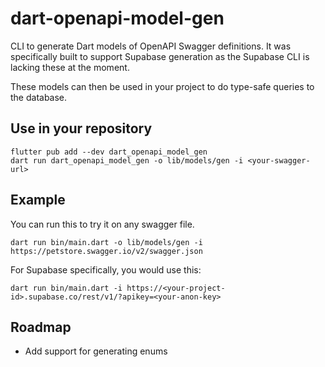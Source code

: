 # dart-openapi-model-gen

CLI to generate Dart models of OpenAPI Swagger definitions. It was specifically built to support Supabase generation as the Supabase CLI is lacking these at the moment.

These models can then be used in your project to do type-safe queries to the database.

## Use in your repository

```shell
flutter pub add --dev dart_openapi_model_gen
dart run dart_openapi_model_gen -o lib/models/gen -i <your-swagger-url>
```

## Example

You can run this to try it on any swagger file.

```shell
dart run bin/main.dart -o lib/models/gen -i https://petstore.swagger.io/v2/swagger.json
```

For Supabase specifically, you would use this:

```
dart run bin/main.dart -i https://<your-project-id>.supabase.co/rest/v1/?apikey=<your-anon-key>
```


## Roadmap

* Add support for generating enums
